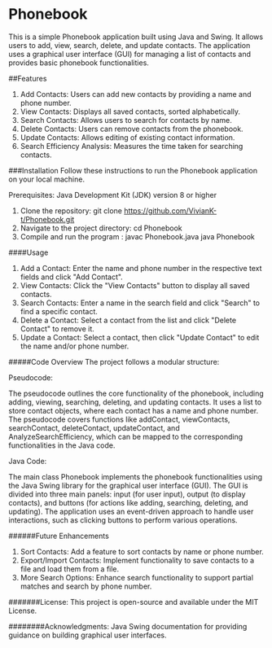 # Phonebook

This is a simple Phonebook application built using Java and Swing. It allows users to add, view, search, delete, and update contacts. The application uses a graphical user interface (GUI) for managing a list of contacts and provides basic phonebook functionalities.

##Features
1. Add Contacts: Users can add new contacts by providing a name and phone number.
2. View Contacts: Displays all saved contacts, sorted alphabetically.
3. Search Contacts: Allows users to search for contacts by name.
4. Delete Contacts: Users can remove contacts from the phonebook.
5. Update Contacts: Allows editing of existing contact information.
6. Search Efficiency Analysis: Measures the time taken for searching contacts.

###Installation
Follow these instructions to run the Phonebook application on your local machine.

Prerequisites:
Java Development Kit (JDK) version 8 or higher

1. Clone the repository: git clone https://github.com/VivianK-t/Phonebook.git
2. Navigate to the project directory: cd Phonebook
3. Compile and run the program :
   javac Phonebook.java
   java Phonebook

####Usage
1. Add a Contact: Enter the name and phone number in the respective text fields and click "Add Contact".
2. View Contacts: Click the "View Contacts" button to display all saved contacts.
3. Search Contacts: Enter a name in the search field and click "Search" to find a specific contact.
4. Delete a Contact: Select a contact from the list and click "Delete Contact" to remove it.
5. Update a Contact: Select a contact, then click "Update Contact" to edit the name and/or phone number.

#####Code Overview
The project follows a modular structure:

Pseudocode: 

The pseudocode outlines the core functionality of the phonebook, including adding, viewing, searching, deleting, and updating contacts. It uses a list to store contact objects, where each contact has a name and phone number.
The pseudocode covers functions like addContact, viewContacts, searchContact, deleteContact, updateContact, and AnalyzeSearchEfficiency, which can be mapped to the corresponding functionalities in the Java code.

Java Code:

The main class Phonebook implements the phonebook functionalities using the Java Swing library for the graphical user interface (GUI).
The GUI is divided into three main panels: input (for user input), output (to display contacts), and buttons (for actions like adding, searching, deleting, and updating).
The application uses an event-driven approach to handle user interactions, such as clicking buttons to perform various operations.

######Future Enhancements
1. Sort Contacts: Add a feature to sort contacts by name or phone number.
2. Export/Import Contacts: Implement functionality to save contacts to a file and load them from a file.
3. More Search Options: Enhance search functionality to support partial matches and search by phone number.

#######License:
This project is open-source and available under the MIT License.

########Acknowledgments:
Java Swing documentation for providing guidance on building graphical user interfaces.



